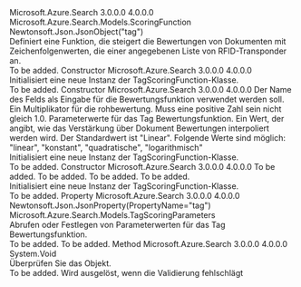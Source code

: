 <Type Name="TagScoringFunction" FullName="Microsoft.Azure.Search.Models.TagScoringFunction">
  <TypeSignature Language="C#" Value="public class TagScoringFunction : Microsoft.Azure.Search.Models.ScoringFunction" />
  <TypeSignature Language="ILAsm" Value=".class public auto ansi beforefieldinit TagScoringFunction extends Microsoft.Azure.Search.Models.ScoringFunction" />
  <TypeSignature Language="DocId" Value="T:Microsoft.Azure.Search.Models.TagScoringFunction" />
  <TypeSignature Language="VB.NET" Value="Public Class TagScoringFunction&#xA;Inherits ScoringFunction" />
  <TypeSignature Language="F#" Value="type TagScoringFunction = class&#xA;    inherit ScoringFunction" />
  <AssemblyInfo>
    <AssemblyName>Microsoft.Azure.Search</AssemblyName>
    <AssemblyVersion>3.0.0.0</AssemblyVersion>
    <AssemblyVersion>4.0.0.0</AssemblyVersion>
  </AssemblyInfo>
  <Base>
    <BaseTypeName>Microsoft.Azure.Search.Models.ScoringFunction</BaseTypeName>
  </Base>
  <Interfaces />
  <Attributes>
    <Attribute>
      <AttributeName>Newtonsoft.Json.JsonObject("tag")</AttributeName>
    </Attribute>
  </Attributes>
  <Docs>
    <summary>
            Definiert eine Funktion, die steigert die Bewertungen von Dokumenten mit Zeichenfolgenwerten, die einer angegebenen Liste von RFID-Transponder an.
            <see href="https://docs.microsoft.com/rest/api/searchservice/Add-scoring-profiles-to-a-search-index" /></summary>
    <remarks>To be added.</remarks>
  </Docs>
  <Members>
    <Member MemberName=".ctor">
      <MemberSignature Language="C#" Value="public TagScoringFunction ();" />
      <MemberSignature Language="ILAsm" Value=".method public hidebysig specialname rtspecialname instance void .ctor() cil managed" />
      <MemberSignature Language="DocId" Value="M:Microsoft.Azure.Search.Models.TagScoringFunction.#ctor" />
      <MemberSignature Language="VB.NET" Value="Public Sub New ()" />
      <MemberType>Constructor</MemberType>
      <AssemblyInfo>
        <AssemblyName>Microsoft.Azure.Search</AssemblyName>
        <AssemblyVersion>3.0.0.0</AssemblyVersion>
        <AssemblyVersion>4.0.0.0</AssemblyVersion>
      </AssemblyInfo>
      <Parameters />
      <Docs>
        <summary>
            Initialisiert eine neue Instanz der TagScoringFunction-Klasse.
            </summary>
        <remarks>To be added.</remarks>
      </Docs>
    </Member>
    <Member MemberName=".ctor">
      <MemberSignature Language="C#" Value="public TagScoringFunction (string fieldName, double boost, Microsoft.Azure.Search.Models.TagScoringParameters parameters, Nullable&lt;Microsoft.Azure.Search.Models.ScoringFunctionInterpolation&gt; interpolation = null);" />
      <MemberSignature Language="ILAsm" Value=".method public hidebysig specialname rtspecialname instance void .ctor(string fieldName, float64 boost, class Microsoft.Azure.Search.Models.TagScoringParameters parameters, valuetype System.Nullable`1&lt;valuetype Microsoft.Azure.Search.Models.ScoringFunctionInterpolation&gt; interpolation) cil managed" />
      <MemberSignature Language="DocId" Value="M:Microsoft.Azure.Search.Models.TagScoringFunction.#ctor(System.String,System.Double,Microsoft.Azure.Search.Models.TagScoringParameters,System.Nullable{Microsoft.Azure.Search.Models.ScoringFunctionInterpolation})" />
      <MemberSignature Language="VB.NET" Value="Public Sub New (fieldName As String, boost As Double, parameters As TagScoringParameters, Optional interpolation As Nullable(Of ScoringFunctionInterpolation) = null)" />
      <MemberSignature Language="F#" Value="new Microsoft.Azure.Search.Models.TagScoringFunction : string * double * Microsoft.Azure.Search.Models.TagScoringParameters * Nullable&lt;Microsoft.Azure.Search.Models.ScoringFunctionInterpolation&gt; -&gt; Microsoft.Azure.Search.Models.TagScoringFunction" Usage="new Microsoft.Azure.Search.Models.TagScoringFunction (fieldName, boost, parameters, interpolation)" />
      <MemberType>Constructor</MemberType>
      <AssemblyInfo>
        <AssemblyName>Microsoft.Azure.Search</AssemblyName>
        <AssemblyVersion>3.0.0.0</AssemblyVersion>
        <AssemblyVersion>4.0.0.0</AssemblyVersion>
      </AssemblyInfo>
      <Parameters>
        <Parameter Name="fieldName" Type="System.String" />
        <Parameter Name="boost" Type="System.Double" />
        <Parameter Name="parameters" Type="Microsoft.Azure.Search.Models.TagScoringParameters" />
        <Parameter Name="interpolation" Type="System.Nullable&lt;Microsoft.Azure.Search.Models.ScoringFunctionInterpolation&gt;" />
      </Parameters>
      <Docs>
        <param name="fieldName">Der Name des Felds als Eingabe für die Bewertungsfunktion verwendet werden soll.</param>
        <param name="boost">Ein Multiplikator für die rohbewertung. Muss eine positive Zahl sein nicht gleich 1.0.</param>
        <param name="parameters">Parameterwerte für das Tag Bewertungsfunktion.</param>
        <param name="interpolation">Ein Wert, der angibt, wie das Verstärkung über Dokument Bewertungen interpoliert werden wird. Der Standardwert ist "Linear". Folgende Werte sind möglich: "linear", "konstant", "quadratische", "logarithmisch"</param>
        <summary>
            Initialisiert eine neue Instanz der TagScoringFunction-Klasse.
            </summary>
        <remarks>To be added.</remarks>
      </Docs>
    </Member>
    <Member MemberName=".ctor">
      <MemberSignature Language="C#" Value="public TagScoringFunction (string fieldName, double boost, string tagsParameter, Nullable&lt;Microsoft.Azure.Search.Models.ScoringFunctionInterpolation&gt; interpolation = null);" />
      <MemberSignature Language="ILAsm" Value=".method public hidebysig specialname rtspecialname instance void .ctor(string fieldName, float64 boost, string tagsParameter, valuetype System.Nullable`1&lt;valuetype Microsoft.Azure.Search.Models.ScoringFunctionInterpolation&gt; interpolation) cil managed" />
      <MemberSignature Language="DocId" Value="M:Microsoft.Azure.Search.Models.TagScoringFunction.#ctor(System.String,System.Double,System.String,System.Nullable{Microsoft.Azure.Search.Models.ScoringFunctionInterpolation})" />
      <MemberSignature Language="VB.NET" Value="Public Sub New (fieldName As String, boost As Double, tagsParameter As String, Optional interpolation As Nullable(Of ScoringFunctionInterpolation) = null)" />
      <MemberSignature Language="F#" Value="new Microsoft.Azure.Search.Models.TagScoringFunction : string * double * string * Nullable&lt;Microsoft.Azure.Search.Models.ScoringFunctionInterpolation&gt; -&gt; Microsoft.Azure.Search.Models.TagScoringFunction" Usage="new Microsoft.Azure.Search.Models.TagScoringFunction (fieldName, boost, tagsParameter, interpolation)" />
      <MemberType>Constructor</MemberType>
      <AssemblyInfo>
        <AssemblyName>Microsoft.Azure.Search</AssemblyName>
        <AssemblyVersion>3.0.0.0</AssemblyVersion>
        <AssemblyVersion>4.0.0.0</AssemblyVersion>
      </AssemblyInfo>
      <Parameters>
        <Parameter Name="fieldName" Type="System.String" />
        <Parameter Name="boost" Type="System.Double" />
        <Parameter Name="tagsParameter" Type="System.String" />
        <Parameter Name="interpolation" Type="System.Nullable&lt;Microsoft.Azure.Search.Models.ScoringFunctionInterpolation&gt;" />
      </Parameters>
      <Docs>
        <param name="fieldName">To be added.</param>
        <param name="boost">To be added.</param>
        <param name="tagsParameter">To be added.</param>
        <param name="interpolation">To be added.</param>
        <summary>
            Initialisiert eine neue Instanz der TagScoringFunction-Klasse.
            </summary>
        <remarks>To be added.</remarks>
      </Docs>
    </Member>
    <Member MemberName="Parameters">
      <MemberSignature Language="C#" Value="public Microsoft.Azure.Search.Models.TagScoringParameters Parameters { get; set; }" />
      <MemberSignature Language="ILAsm" Value=".property instance class Microsoft.Azure.Search.Models.TagScoringParameters Parameters" />
      <MemberSignature Language="DocId" Value="P:Microsoft.Azure.Search.Models.TagScoringFunction.Parameters" />
      <MemberSignature Language="VB.NET" Value="Public Property Parameters As TagScoringParameters" />
      <MemberSignature Language="F#" Value="member this.Parameters : Microsoft.Azure.Search.Models.TagScoringParameters with get, set" Usage="Microsoft.Azure.Search.Models.TagScoringFunction.Parameters" />
      <MemberType>Property</MemberType>
      <AssemblyInfo>
        <AssemblyName>Microsoft.Azure.Search</AssemblyName>
        <AssemblyVersion>3.0.0.0</AssemblyVersion>
        <AssemblyVersion>4.0.0.0</AssemblyVersion>
      </AssemblyInfo>
      <Attributes>
        <Attribute>
          <AttributeName>Newtonsoft.Json.JsonProperty(PropertyName="tag")</AttributeName>
        </Attribute>
      </Attributes>
      <ReturnValue>
        <ReturnType>Microsoft.Azure.Search.Models.TagScoringParameters</ReturnType>
      </ReturnValue>
      <Docs>
        <summary>
            Abrufen oder Festlegen von Parameterwerten für das Tag Bewertungsfunktion.
            </summary>
        <value>To be added.</value>
        <remarks>To be added.</remarks>
      </Docs>
    </Member>
    <Member MemberName="Validate">
      <MemberSignature Language="C#" Value="public override void Validate ();" />
      <MemberSignature Language="ILAsm" Value=".method public hidebysig virtual instance void Validate() cil managed" />
      <MemberSignature Language="DocId" Value="M:Microsoft.Azure.Search.Models.TagScoringFunction.Validate" />
      <MemberSignature Language="VB.NET" Value="Public Overrides Sub Validate ()" />
      <MemberSignature Language="F#" Value="override this.Validate : unit -&gt; unit" Usage="tagScoringFunction.Validate " />
      <MemberType>Method</MemberType>
      <AssemblyInfo>
        <AssemblyName>Microsoft.Azure.Search</AssemblyName>
        <AssemblyVersion>3.0.0.0</AssemblyVersion>
        <AssemblyVersion>4.0.0.0</AssemblyVersion>
      </AssemblyInfo>
      <ReturnValue>
        <ReturnType>System.Void</ReturnType>
      </ReturnValue>
      <Parameters />
      <Docs>
        <summary>
            Überprüfen Sie das Objekt.
            </summary>
        <remarks>To be added.</remarks>
        <exception cref="T:Microsoft.Rest.ValidationException">
            Wird ausgelöst, wenn die Validierung fehlschlägt
            </exception>
      </Docs>
    </Member>
  </Members>
</Type>